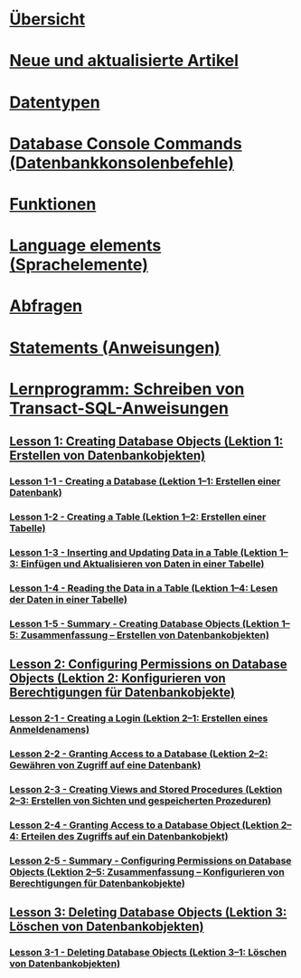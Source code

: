 # [Übersicht](language-reference.md)  
# [Neue und aktualisierte Artikel](new-updated-t-sql.md)

# [Datentypen](../t-sql/data-types/data-types-transact-sql.md)
# [Database Console Commands (Datenbankkonsolenbefehle)](../t-sql/database-console-commands/database-console-commands.md)
# [Funktionen](../t-sql/functions/functions.md)
# [Language elements (Sprachelemente)](../t-sql/language-elements/language-elements-transact-sql.md)
# [Abfragen](../t-sql/queries/queries.md)
# [Statements (Anweisungen)](../t-sql/statements/statements.md)



# [Lernprogramm: Schreiben von Transact-SQL-Anweisungen](tutorial-writing-transact-sql-statements.md)  
## [Lesson 1: Creating Database Objects (Lektion 1: Erstellen von Datenbankobjekten)](lesson-1-creating-database-objects.md)  
### [Lesson 1-1 - Creating a Database (Lektion 1–1: Erstellen einer Datenbank)](lesson-1-1-creating-a-database.md)  
### [Lesson 1-2 - Creating a Table (Lektion 1–2: Erstellen einer Tabelle)](lesson-1-2-creating-a-table.md)  
### [Lesson 1-3 - Inserting and Updating Data in a Table (Lektion 1–3: Einfügen und Aktualisieren von Daten in einer Tabelle)](lesson-1-3-inserting-and-updating-data-in-a-table.md)  
### [Lesson 1-4 - Reading the Data in a Table (Lektion 1–4: Lesen der Daten in einer Tabelle)](lesson-1-4-reading-the-data-in-a-table.md)  
### [Lesson 1-5 - Summary - Creating Database Objects (Lektion 1–5: Zusammenfassung – Erstellen von Datenbankobjekten)](lesson-1-5-summary-creating-database-objects.md)  

## [Lesson 2: Configuring Permissions on Database Objects (Lektion 2: Konfigurieren von Berechtigungen für Datenbankobjekte)](lesson-2-configuring-permissions-on-database-objects.md)  
### [Lesson 2-1 - Creating a Login (Lektion 2–1: Erstellen eines Anmeldenamens)](lesson-2-1-creating-a-login.md)  
### [Lesson 2-2 - Granting Access to a Database (Lektion 2–2: Gewähren von Zugriff auf eine Datenbank)](lesson-2-2-granting-access-to-a-database.md)  
### [Lesson 2-3 - Creating Views and Stored Procedures (Lektion 2–3: Erstellen von Sichten und gespeicherten Prozeduren)](lesson-2-3-creating-views-and-stored-procedures.md)  
### [Lesson 2-4 - Granting Access to a Database Object (Lektion 2–4: Erteilen des Zugriffs auf ein Datenbankobjekt)](lesson-2-4-granting-access-to-a-database-object.md)  
### [Lesson 2-5 - Summary - Configuring Permissions on Database Objects (Lektion 2–5: Zusammenfassung – Konfigurieren von Berechtigungen für Datenbankobjekte)](lesson-2-5-summary-configuring-permissions-on-database-objects.md)  

## [Lesson 3: Deleting Database Objects (Lektion 3: Löschen von Datenbankobjekten)](lesson-3-deleting-database-objects.md)  
### [Lesson 3-1 - Deleting Database Objects (Lektion 3–1: Löschen von Datenbankobjekten)](lesson-3-1-deleting-database-objects.md)  
